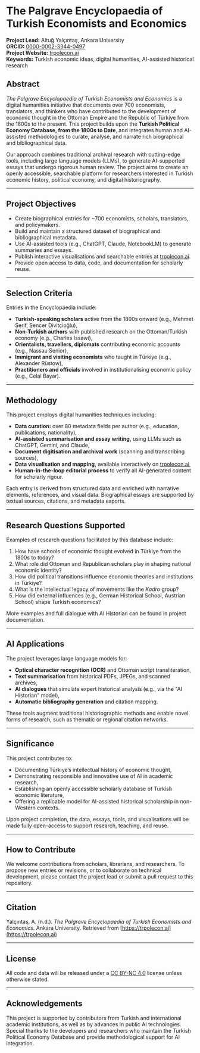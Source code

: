 # The Palgrave Encyclopaedia of Turkish Economists and Economics

**Project Lead:** Altuğ Yalçıntaş, Ankara University  
**ORCID:** [0000-0002-3344-0497](https://orcid.org/0000-0002-3344-0497)  
**Project Website:** [trpolecon.ai](https://trpolecon.ai)  
**Keywords:** Turkish economic ideas, digital humanities, AI-assisted historical research

## Abstract

_The Palgrave Encyclopaedia of Turkish Economists and Economics_ is a digital humanities initiative that documents over 700 economists, translators, and thinkers who have contributed to the development of economic thought in the Ottoman Empire and the Republic of Türkiye from the 1800s to the present. This project builds upon the **Turkish Political Economy Database, from the 1800s to Date**, and integrates human and AI-assisted methodologies to curate, analyse, and narrate rich biographical and bibliographical data.

Our approach combines traditional archival research with cutting-edge tools, including large language models (LLMs), to generate AI-supported essays that undergo rigorous human review. The project aims to create an openly accessible, searchable platform for researchers interested in Turkish economic history, political economy, and digital historiography.

---

## Project Objectives

- Create biographical entries for ~700 economists, scholars, translators, and policymakers.
- Build and maintain a structured dataset of biographical and bibliographical metadata.
- Use AI-assisted tools (e.g., ChatGPT, Claude, NotebookLM) to generate summaries and essays.
- Publish interactive visualisations and searchable entries at [trpolecon.ai](https://trpolecon.ai).
- Provide open access to data, code, and documentation for scholarly reuse.

---

## Selection Criteria

Entries in the Encyclopaedia include:

- **Turkish-speaking scholars** active from the 1800s onward (e.g., Mehmet Şerif, Sencer Divitçioğlu),
- **Non-Turkish authors** with published research on the Ottoman/Turkish economy (e.g., Charles Issawi),
- **Orientalists, travellers, diplomats** contributing economic accounts (e.g., Nassau Senior),
- **Immigrant and visiting economists** who taught in Türkiye (e.g., Alexander Rüstow),
- **Practitioners and officials** involved in institutionalising economic policy (e.g., Celal Bayar).

---

## Methodology

This project employs digital humanities techniques including:

- **Data curation:** over 80 metadata fields per author (e.g., education, publications, nationality),
- **AI-assisted summarisation and essay writing,** using LLMs such as ChatGPT, Gemini, and Claude,
- **Document digitisation and archival work** (scanning and transcribing sources),
- **Data visualisation and mapping,** available interactively on [trpolecon.ai](https://trpolecon.ai),
- **Human-in-the-loop editorial process** to verify all AI-generated content for scholarly rigour.

Each entry is derived from structured data and enriched with narrative elements, references, and visual data. Biographical essays are supported by textual sources, citations, and metadata exports.

---

## Research Questions Supported

Examples of research questions facilitated by this database include:

1. How have schools of economic thought evolved in Türkiye from the 1800s to today?
2. What role did Ottoman and Republican scholars play in shaping national economic identity?
3. How did political transitions influence economic theories and institutions in Türkiye?
4. What is the intellectual legacy of movements like the *Kadro* group?
5. How did external influences (e.g., German Historical School, Austrian School) shape Turkish economics?

More examples and full dialogue with AI Historian can be found in project documentation.

---

## AI Applications

The project leverages large language models for:

- **Optical character recognition (OCR)** and Ottoman script transliteration,
- **Text summarisation** from historical PDFs, JPEGs, and scanned archives,
- **AI dialogues** that simulate expert historical analysis (e.g., via the "AI Historian" model),
- **Automatic bibliography generation** and citation mapping.

These tools augment traditional historiographic methods and enable novel forms of research, such as thematic or regional citation networks.

---

## Significance

This project contributes to:

- Documenting Türkiye’s intellectual history of economic thought,
- Demonstrating responsible and innovative use of AI in academic research,
- Establishing an openly accessible scholarly database of Turkish economic literature,
- Offering a replicable model for AI-assisted historical scholarship in non-Western contexts.

Upon project completion, the data, essays, tools, and visualisations will be made fully open-access to support research, teaching, and reuse.

---

## How to Contribute

We welcome contributions from scholars, librarians, and researchers. To propose new entries or revisions, or to collaborate on technical development, please contact the project lead or submit a pull request to this repository.

---

## Citation

Yalçıntaş, A. (n.d.). *The Palgrave Encyclopaedia of Turkish Economists and Economics*. Ankara University. Retrieved from [https://trpolecon.ai](https://trpolecon.ai)

---

## License

All code and data will be released under a [CC BY-NC 4.0](https://creativecommons.org/licenses/by-nc/4.0/) license unless otherwise stated.

---

## Acknowledgements

This project is supported by contributors from Turkish and international academic institutions, as well as by advances in public AI technologies. Special thanks to the developers and researchers who maintain the Turkish Political Economy Database and provide methodological support for AI integration.

